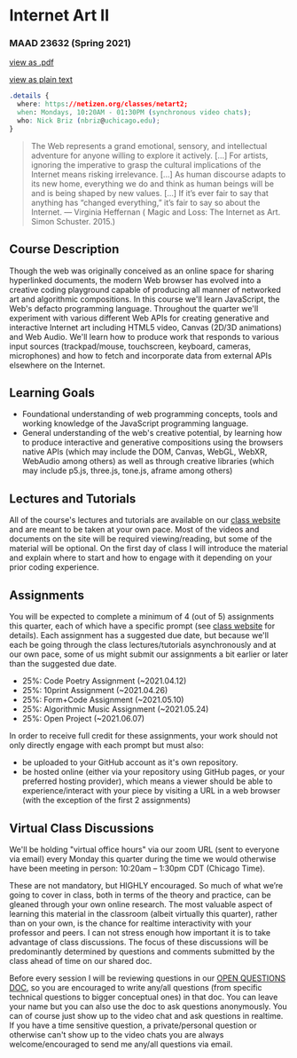 # Internet Art II
### MAAD 23632 (Spring 2021)

[view as .pdf](https://github.com/netizenorg/netizen.org/blob/master/www/classes/netart2/Internet%20Art%20II%20Spring%202021.pdf)

[view as plain text](https://raw.githubusercontent.com/netizenorg/netizen.org/master/www/classes/netart2/syllabus.md)

```css
.details {
  where: https://netizen.org/classes/netart2;
  when: Mondays, 10:20AM - 01:30PM (synchronous video chats);
  who: Nick Briz (nbriz@uchicago.edu);
}
```

> The Web represents a grand emotional, sensory, and intellectual adventure for anyone willing to explore it actively. [...] For artists, ignoring the imperative to grasp the cultural implications of the Internet means risking irrelevance. [...] As human discourse adapts to its new home, everything we do and think as human beings will be and is being shaped by new values. [...] If it’s ever fair to say that anything has “changed everything,” it’s fair to say so about the Internet. — Virginia Heffernan ( Magic and Loss: The Internet as Art. Simon Schuster. 2015.)

## Course Description

Though the web was originally conceived as an online space for sharing hyperlinked documents, the modern Web browser has evolved into a creative coding playground capable of producing all manner of networked art and algorithmic compositions. In this course we'll learn JavaScript, the Web's defacto programming language. Throughout the quarter we'll experiment with various different Web APIs for creating generative and interactive Internet art including HTML5 video, Canvas (2D/3D animations) and Web Audio. We'll learn how to produce work that responds to various input sources (trackpad/mouse, touchscreen, keyboard, cameras, microphones) and how to fetch and incorporate data from external APIs elsewhere on the Internet.

## Learning Goals

- Foundational understanding of web programming concepts, tools and working knowledge of the JavaScript programming language.
- General understanding of the web's creative potential, by learning how to produce interactive and generative compositions using the browsers native APIs (which may include the DOM, Canvas, WebGL, WebXR, WebAudio among others) as well as through creative libraries (which may include p5.js, three.js, tone.js, aframe among others)

## Lectures and Tutorials

All of the course's lectures and tutorials are available on our [class website](https://netizen.org/classes/netart2/) and are meant to be taken at your own pace. Most of the videos and documents on the site will be required viewing/reading, but some of the material will be optional. On the first day of class I will introduce the material and explain where to start and how to engage with it depending on your prior coding experience.

## Assignments

You will be expected to complete a minimum of 4 (out of 5) assignments this quarter, each of which have a specific prompt (see [class website](https://netizen.org/classes/netart2/) for details). Each assignment has a suggested due date, but because we'll each be going through the class lectures/tutorials asynchronously and at our own pace, some of us might submit our assignments a bit earlier or later than the suggested due date.

- 25%: Code Poetry Assignment (~2021.04.12)
- 25%: 10print Assignment (~2021.04.26)
- 25%: Form+Code Assignment (~2021.05.10)
- 25%: Algorithmic Music Assignment (~2021.05.24)
- 25%: Open Project (~2021.06.07)

In order to receive full credit for these assignments, your work should not only directly engage with each prompt but must also:
- be uploaded to your GitHub account as it's own repository.
- be hosted online (either via your repository using GitHub pages, or your preferred hosting provider), which means a viewer should be able to experience/interact with your piece by visiting a URL in a web browser (with the exception of the first 2 assignments)

## Virtual Class Discussions

We'll be holding "virtual office hours" via our zoom URL (sent to everyone via email) every Monday this quarter during the time we would otherwise have been meeting in person: 10:20am – 1:30pm CDT (Chicago Time).

These are not mandatory, but HIGHLY encouraged. So much of what we’re going to cover in class, both in terms of the theory and practice, can be gleaned through your own online research. The most valuable aspect of learning this material in the classroom (albeit virtually this quarter), rather than on your own, is the chance for realtime interactivity with your professor and peers. I can not stress enough how important it is to take advantage of class discussions. The focus of these discussions will be predominantly determined by questions and comments submitted by the class ahead of time on our shared doc.

Before every session I will be reviewing questions in our [OPEN QUESTIONS DOC](https://docs.google.com/document/d/1YIfvWFq9sUUxewO21FiPrgxi_5NFVvePPEvy3UkcMq8/edit), so you are encouraged to write any/all questions (from specific technical questions to bigger conceptual ones) in that doc. You can leave your name but you can also use the doc to ask questions anonymously. You can of course just show up to the video chat and ask questions in realtime. If you have a time sensitive question, a private/personal question or otherwise can't show up to the video chats you are always welcome/encouraged to send me any/all questions via email.
